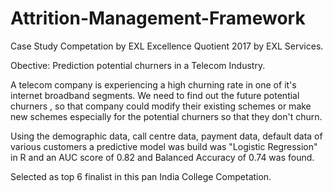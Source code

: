 # Attrition-Management-Framework

Case Study Competation by EXL Excellence Quotient 2017 by EXL Services. 

Obective: Prediction potential churners in a Telecom Industry.

A telecom company is experiencing a high churning rate in one of it's internet broadband segments.  We need to find out the future potential churners , so that company could modify their existing schemes or make new schemes especially for the potential churners so that they don't churn.

Using the demographic data, call centre data, payment data, default data of various customers a predictive model was build was "Logistic Regression" in R and an AUC score of 0.82 and Balanced Accuracy of 0.74 was found.

Selected as top 6 finalist in this pan India College Competation.
